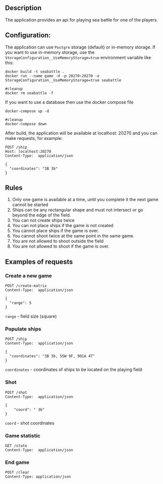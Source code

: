 ## Description

The application provides an api for playing sea battle for one of the players.

## Configuration:

The application can use `Postgre` storage (default) or in-memory storage. If you want to use in-memory storage, use the `StorageConfiguration__UseMemoryStorage=true` environment variable like this:

```shell
docker build -t seabattle .
docker run --name game -d -p 20270:20270 -e StorageConfiguration__UseMemoryStorage=true seabattle

#cleanup
docker rm seabattle -f
```

If you want to use a database then use the docker compose file

```shell
docker-compose up -d

#cleanup
docker-compose down
```

After build, the application will be available at localhost: 20270 and you can make requests, for example:

```http
POST /ship
Host: localhost:20270
Content-Type:  application/json

{
  "coordinates": "3B 3b"
}
```

## Rules

1. Only one game is available at a time, until you complete it the next game cannot be started
2. Ships can be any rectangular shape and must not intersect or go beyond the edge of the field.
3. You can not create ships twice
4. You can not place ships if the game is not created
5. You cannot place ships if the game is over.
6. You cannot shoot twice at the same point in the same game.
7. You are not allowed to shoot outside the field
8. You are not allowed to shoot if the game is over.

## Examples of requests

### Create a new game

```http
POST /create-matrix
Content-Type:  application/json

{
  "range": 5
}
```

`range` - field size (square)

### Populate ships

```http
POST /ship
Content-Type:  application/json

{
  "coordinates": "3B 3b, 55W 9F, 901A 4T"
}
```

`coordinates` - coordinates of ships to be located on the playing field

### Shot

```http
POST /shot
Content-Type:  application/json

{
    "coord": " 3b"
}
```

`coord` - shot coordinates

### Game statistic 

```http
GET /state
Content-Type:  application/json
```

### End game

```http
POST /clear
Content-Type: application/json
```

